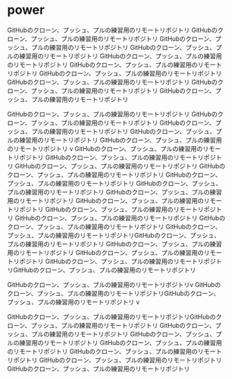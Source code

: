# power

GitHubのクローン、プッシュ、プルの練習用のリモートリポジトリ
GitHubのクローン、プッシュ、プルの練習用のリモートリポジトリ
GitHubのクローン、プッシュ、プルの練習用のリモートリポジトリ
GitHubのクローン、プッシュ、プルの練習用のリモートリポジトリ
GitHubのクローン、プッシュ、プルの練習用のリモートリポジトリ
GitHubのクローン、プッシュ、プルの練習用のリモートリポジトリ
GitHubのクローン、プッシュ、プルの練習用のリモートリポジトリ
GitHubのクローン、プッシュ、プルの練習用のリモートリポジトリ
GitHubのクローン、プッシュ、プルの練習用のリモートリポジトリ
GitHubのクローン、プッシュ、プルの練習用のリモートリポジトリ

GitHubのクローン、プッシュ、プルの練習用のリモートリポジトリ
GitHubのクローン、プッシュ、プルの練習用のリモートリポジトリ
GitHubのクローン、プッシュ、プルの練習用のリモートリポジトリ
GitHubのクローン、プッシュ、プルの練習用のリモートリポジトリ
GitHubのクローン、プッシュ、プルの練習用のリモートリポジトリ
v
GitHubのクローン、プッシュ、プルの練習用のリモートリポジトリ
GitHubのクローン、プッシュ、プルの練習用のリモートリポジトリ
GitHubのクローン、プッシュ、プルの練習用のリモートリポジトリ
GitHubのクローン、プッシュ、プルの練習用のリモートリポジトリ
GitHubのクローン、プッシュ、プルの練習用のリモートリポジトリ
GitHubのクローン、プッシュ、プルの練習用のリモートリポジトリ
GitHubのクローン、プッシュ、プルの練習用のリモートリポジトリ
GitHubのクローン、プッシュ、プルの練習用のリモートリポジトリ
GitHubのクローン、プッシュ、プルの練習用のリモートリポジトリ
GitHubのクローン、プッシュ、プルの練習用のリモートリポジトリ
GitHubのクローン、プッシュ、プルの練習用のリモートリポジトリ
GitHubのクローン、プッシュ、プルの練習用のリモートリポジトリGitHubのクローン、プッシュ、プルの練習用のリモートリポジトリ
GitHubのクローン、プッシュ、プルの練習用のリモートリポジトリ
GitHubのクローン、プッシュ、プルの練習用のリモートリポジトリ
GitHubのクローン、プッシュ、プルの練習用のリモートリポジトリGitHubのクローン、プッシュ、プルの練習用のリモートリポジトリ

GitHubのクローン、プッシュ、プルの練習用のリモートリポジトリv
GitHubのクローン、プッシュ、プルの練習用のリモートリポジトリGitHubのクローン、プッシュ、プルの練習用のリモートリポジトリ
v

GitHubのクローン、プッシュ、プルの練習用のリモートリポジトリGitHubのクローン、プッシュ、プルの練習用のリモートリポジトリ
GitHubのクローン、プッシュ、プルの練習用のリモートリポジトリ
GitHubのクローン、プッシュ、プルの練習用のリモートリポジトリ
GitHubのクローン、プッシュ、プルの練習用のリモートリポジトリ
GitHubのクローン、プッシュ、プルの練習用のリモートリポジトリ
GitHubのクローン、プッシュ、プルの練習用のリモートリポジトリ
GitHubのクローン、プッシュ、プルの練習用のリモートリポジトリ


